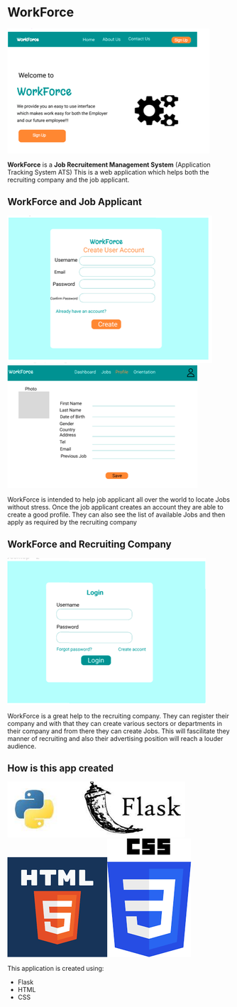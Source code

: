 # WorkForce
![Dashboard](img/workdash.png?raw=true "Title")

**WorkForce** is a **Job Recruitement Management System** 
(Application Tracking System ATS)
This is a web application which helps both the recruiting company and the job applicant.
## WorkForce and Job Applicant

![Create Account](img/workcreatu.png?raw=true "Title") ![Profile](img/workprof.png?raw=true "Title")

WorkForce is intended to help job applicant all over the world to locate Jobs without stress.
Once the job applicant creates an account they are able to create a good profile. They can also see the list of available Jobs and then apply as required by the recruiting company
## WorkForce and Recruiting Company

![Login](img/worklog.png?raw=true "Title")

WorkForce is a great help to the recruiting company. They can register their company and with that they can create various sectors or departments in their company and from there they can create Jobs.
This will fascilitate they manner of recruiting and also their advertising position will reach a louder audience.

## How is this app created

![Flask](img/flask.jpeg?raw=true "Title")![HTML](img/html.png?raw=true "Title")![CSS](img/css.png?raw=true "Title")

This application is created using:
- Flask
- HTML
- CSS
